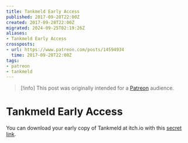 ```yaml
---
title: Tankmeld Early Access
published: 2017-09-28T22:00Z
created: 2017-09-28T22:00Z
migrated: 2024-09-25T02:19:26Z
aliases:
- Tankmeld Early Access
crossposts:
- url: https://www.patreon.com/posts/14594934
  time: 2017-09-28T22:00Z
tags:
- patreon
- tankmeld
---
```


> [!info]
> This post was originally intended for a [Patreon](../tags/patreon.md) audience.

# Tankmeld Early Access

You can download your early copy of Tankmeld at itch.io with this [secret link](https://exodrifter.itch.io/tankmeld).
